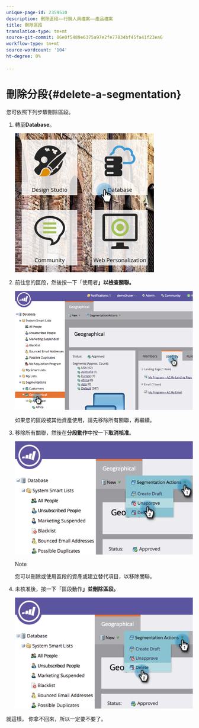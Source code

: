 ```yaml
---
unique-page-id: 2359510
description: 刪除區段——行銷人員檔案——產品檔案
title: 刪除區段
translation-type: tm+mt
source-git-commit: 06e0f5489e6375a97e2fe77834bf45fa41f23ea6
workflow-type: tm+mt
source-wordcount: '104'
ht-degree: 0%

---
```



# 刪除分段{#delete-a-segmentation}

您可依照下列步驟刪除區段。

1. 轉至&#x200B;**Database**。

   ![](assets/image2017-3-28-14-3a55-3a26.png)

1. 前往您的區段，然後按一下「使用者&#x200B;**」以檢查關聯。**

   ![](assets/image2017-3-28-15-3a51-3a8.png)

   如果您的區段被其他資產使用，請先移除所有關聯，再繼續。

1. 移除所有關聯，然後在&#x200B;**分段動作**&#x200B;中按一下&#x200B;**取消核准**。

   ![](assets/image2017-3-28-15-3a51-3a30.png)

   >[!NOTE]
   >
   >您可以刪除或使用區段的資產或建立替代項目，以移除關聯。

1. 未核准後，按一下「區段動作&#x200B;**」並刪除區段。**

   ![](assets/image2017-3-28-15-3a51-3a46.png)

就這樣。 你拿不回來，所以一定要不要了。
